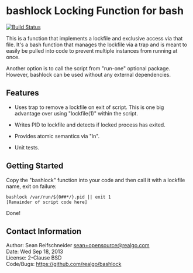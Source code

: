bashlock Locking Function for bash
==================================
[![Build Status](https://travis-ci.org/linsomniac/bashlock.png)](https://travis-ci.org/linsomniac/bashlock)

This is a function that implements a lockfile and exclusive access via
that file.  It's a bash function that manages the lockfile via a trap
and is meant to easily be pulled into code to prevent multiple instances
from running at once.

Another option is to call the script from "run-one" optional package.
However, bashlock can be used without any external dependencies.

Features
--------

   * Uses trap to remove a lockfile on exit of script.  This is one big
     advantage over using "lockfile(1)" within the script.

   * Writes PID to lockfile and detects if locked process has exited.

   * Provides atomic semantics via "ln".

   * Unit tests.

Getting Started
---------------

Copy the "bashlock" function into your code and then call it with a
lockfile name, exit on failure:

    bashlock /var/run/${0##*/}.pid || exit 1
    [Remainder of script code here]

Done!

Contact Information
-------------------

Author: Sean Reifschneider <sean+opensource@realgo.com>  
Date: Wed Sep 18, 2013  
License: 2-Clause BSD  
Code/Bugs: https://github.com/realgo/bashlock
